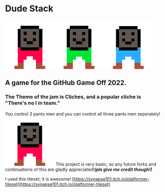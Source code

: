 # Dude Stack

![Red Pants Man](/assets/AllPantsMen.gif "All Pants Men")
## A game for the GitHub Game Off 2022.

### The Theme of the jam is Cliches, and a popular cliche is "There's no I in team."

You control 3 pants men and you can control all three pants men seperately!
![Red Pants Man](/assets/RedPantsManHeadSpin.gif "Red Pants Man Head Spinning")
This project is very basic, so any future forks and continuations of this are gladly appreciated!***(pls give me credit though!)***

I used this tileset; it is awesome!
[https://synapse101.itch.io/platformer-tileset](https://synapse101.itch.io/platformer-tileset)
